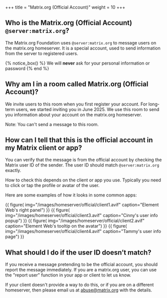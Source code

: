 +++
title = "Matrix.org (Official Account)"
weight = 10
+++

## Who is the Matrix.org (Official Account) `@server:matrix.org`?

The Matrix.org Foundation uses `@server:matrix.org` to message users on the matrix.org homeserver. It is a special account, used to send information from the server to registered users.

{% notice_box() %}
We will <b>never</b> ask for your personal information or password
{% end %}

## Why am I in a room called Matrix.org (Official Account)?

We invite users to this room when you first register your account. For long-term users, we started inviting you in June 2025. We use this room to send you information about your account on the matrix.org homeserver.

Note: You can't send a message to this room.

## How can I tell that this is the official account in my Matrix client or app?

You can verify that the message is from the official account by checking the Matrix user ID of the sender. The user ID should match `@server:matrix.org` exactly.

How to check this depends on the client or app you use. Typically you need to click or tap the profile or avatar of the user.

Here are some examples of how it looks in some common apps:

<div style="display:flex; flex-direction:row; flex-wrap: wrap; gap: 8px; align-items: baseline; justify-content: center;">
{{ figure(
    img="/images/homeserver/official/client1.avif"
    caption="Element Web's right panel")
}}
{{ figure(
    img="/images/homeserver/official/client3.avif"
    caption="Cinny's user info popup")
}}
{{ figure(
    img="/images/homeserver/official/client2.avif"
    caption="Element Web's tooltip on the avatar")
}}
{{ figure(
    img="/images/homeserver/official/client4.avif"
    caption="Tammy's user info page")
}}
</div>

## What should I do if the user ID doesn’t match?

If you receive a message pretending to be the official account, you should report the message immediately. If you are a matrix.org user, you can use the "report user" function in your app or client to let us know.

If your client doesn't provide a way to do this, or if you are on a different homeserver, then please email us at [abuse@matrix.org](mailto:abuse@matrix.org) with the details.
